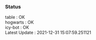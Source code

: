 ### Status


table : OK  
hogwarts : OK  
icy-bot : OK  
Latest Update : 2021-12-31 15:07:59.251121
